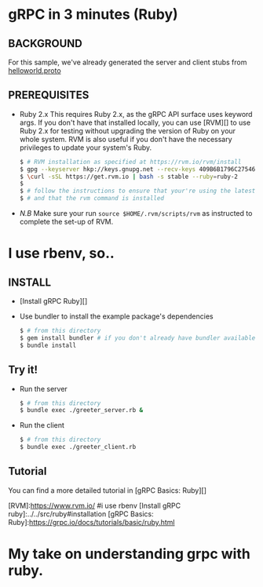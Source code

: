 gRPC in 3 minutes (Ruby)
========================

BACKGROUND
-------------
For this sample, we've already generated the server and client stubs from [helloworld.proto][]

PREREQUISITES
-------------

- Ruby 2.x
This requires Ruby 2.x, as the gRPC API surface uses keyword args.
If you don't have that installed locally, you can use [RVM][] to use Ruby 2.x for testing without upgrading the version of Ruby on your whole system.
RVM is also useful if you don't have the necessary privileges to update your system's Ruby.

  ```sh
  $ # RVM installation as specified at https://rvm.io/rvm/install
  $ gpg --keyserver hkp://keys.gnupg.net --recv-keys 409B6B1796C275462A1703113804BB82D39DC0E3
  $ \curl -sSL https://get.rvm.io | bash -s stable --ruby=ruby-2
  $
  $ # follow the instructions to ensure that your're using the latest stable version of Ruby
  $ # and that the rvm command is installed
  ```
- *N.B* Make sure your run `source $HOME/.rvm/scripts/rvm` as instructed to complete the set-up of RVM.

# I use rbenv, so..

INSTALL
-------
- [Install gRPC Ruby][]

- Use bundler to install the example package's dependencies

  ```sh
  $ # from this directory
  $ gem install bundler # if you don't already have bundler available
  $ bundle install
  ```

Try it!
-------

- Run the server

  ```sh
  $ # from this directory
  $ bundle exec ./greeter_server.rb &
  ```

- Run the client

  ```sh
  $ # from this directory
  $ bundle exec ./greeter_client.rb
  ```

Tutorial
--------

You can find a more detailed tutorial in [gRPC Basics: Ruby][]

[helloworld.proto]:../protos/helloworld.proto
[RVM]:https://www.rvm.io/ #i use rbenv
[Install gRPC ruby]:../../src/ruby#installation
[gRPC Basics: Ruby]:https://grpc.io/docs/tutorials/basic/ruby.html

# My take on understanding grpc with ruby.
